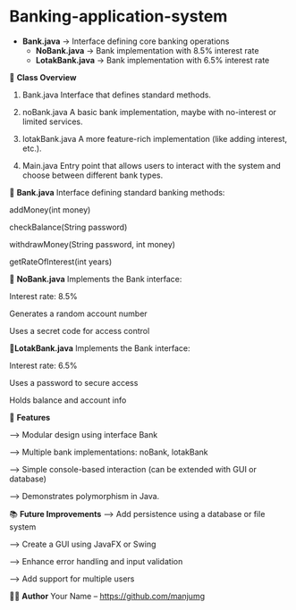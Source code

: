 # Banking-application-system 



- **Bank.java** → Interface defining core banking operations
  - **NoBank.java** → Bank implementation with 8.5% interest rate
  - **LotakBank.java** → Bank implementation with 6.5% interest rate
 


🧩 **Class Overview**

1) Bank.java
   Interface that defines standard methods.

2) noBank.java
   A basic bank implementation, maybe with no-interest or limited services.

3) lotakBank.java
   A more feature-rich implementation (like adding interest, etc.).

4) Main.java
   Entry point that allows users to interact with the system and choose between different bank types.

🔹 **Bank.java**
Interface defining standard banking methods:

addMoney(int money)

checkBalance(String password)

withdrawMoney(String password, int money)

getRateOfInterest(int years)

🔸 **NoBank.java**
Implements the Bank interface:

Interest rate: 8.5%

Generates a random account number

Uses a secret code for access control

🔸**LotakBank.java**
Implements the Bank interface:

Interest rate: 6.5%

Uses a password to secure access

Holds balance and account info




📌 **Features**

--> Modular design using interface Bank

--> Multiple bank implementations: noBank, lotakBank

--> Simple console-based interaction (can be extended with GUI or database)

--> Demonstrates polymorphism in Java.


   



📚 **Future Improvements**
--> Add persistence using a database or file system

--> Create a GUI using JavaFX or Swing

--> Enhance error handling and input validation

--> Add support for multiple users

🧑‍💻 **Author**
Your Name – https://github.com/manjumg







